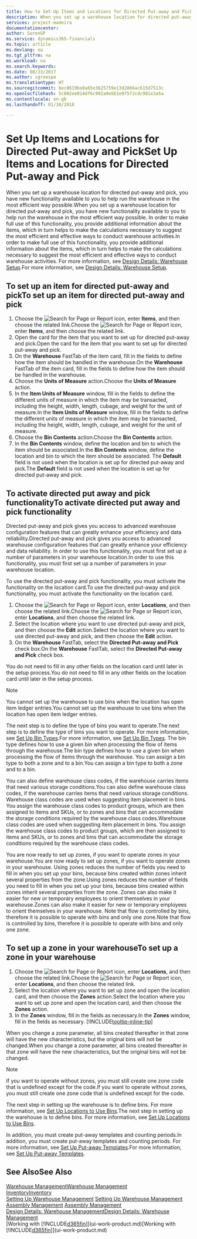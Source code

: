 ```yaml
---
title: How to Set Up Items and Locations for Directed Put-away and Pick | Microsoft Docs
description: When you set up a warehouse location for directed put-away and pick, you have new functionality available to you to help run the warehouse in the most efficient way possible.
services: project-madeira
documentationcenter: 
author: SorenGP
ms.service: dynamics365-financials
ms.topic: article
ms.devlang: na
ms.tgt_pltfrm: na
ms.workload: na
ms.search.keywords: 
ms.date: 08/23/2017
ms.author: sgroespe
ms.translationtype: HT
ms.sourcegitcommit: bec0619be0a65e3625759e13d2866ac615d7513c
ms.openlocfilehash: 5c802ee014df6c992a9e5b1e975f2cdc981e3a5a
ms.contentlocale: en-gb
ms.lasthandoff: 01/30/2018

---
```

# <a name="set-up-items-and-locations-for-directed-put-away-and-pick"></a><span data-ttu-id="abecd-103">Set Up Items and Locations for Directed Put-away and Pick</span><span class="sxs-lookup"><span data-stu-id="abecd-103">Set Up Items and Locations for Directed Put-away and Pick</span></span>
<span data-ttu-id="abecd-104">When you set up a warehouse location for directed put-away and pick, you have new functionality available to you to help run the warehouse in the most efficient way possible.</span><span class="sxs-lookup"><span data-stu-id="abecd-104">When you set up a warehouse location for directed put-away and pick, you have new functionality available to you to help run the warehouse in the most efficient way possible.</span></span> <span data-ttu-id="abecd-105">In order to make full use of this functionality, you provide additional information about the items, which in turn helps to make the calculations necessary to suggest the most efficient and effective ways to conduct warehouse activities.</span><span class="sxs-lookup"><span data-stu-id="abecd-105">In order to make full use of this functionality, you provide additional information about the items, which in turn helps to make the calculations necessary to suggest the most efficient and effective ways to conduct warehouse activities.</span></span> <span data-ttu-id="abecd-106">For more information, see [Design Details: Warehouse Setup](design-details-warehouse-setup.md).</span><span class="sxs-lookup"><span data-stu-id="abecd-106">For more information, see [Design Details: Warehouse Setup](design-details-warehouse-setup.md).</span></span>

## <a name="to-set-up-an-item-for-directed-put-away-and-pick"></a><span data-ttu-id="abecd-107">To set up an item for directed put-away and pick</span><span class="sxs-lookup"><span data-stu-id="abecd-107">To set up an item for directed put-away and pick</span></span>  
1.  <span data-ttu-id="abecd-108">Choose the ![Search for Page or Report](media/ui-search/search_small.png "Search for Page or Report icon") icon, enter **Items**, and then choose the related link.</span><span class="sxs-lookup"><span data-stu-id="abecd-108">Choose the ![Search for Page or Report](media/ui-search/search_small.png "Search for Page or Report icon") icon, enter **Items**, and then choose the related link.</span></span>  
2.  <span data-ttu-id="abecd-109">Open the card for the item that you want to set up for directed put-away and pick.</span><span class="sxs-lookup"><span data-stu-id="abecd-109">Open the card for the item that you want to set up for directed put-away and pick.</span></span>
3. <span data-ttu-id="abecd-110">On the **Warehouse** FastTab of the item card, fill in the fields to define how the item should be handled in the warehouse.</span><span class="sxs-lookup"><span data-stu-id="abecd-110">On the **Warehouse** FastTab of the item card, fill in the fields to define how the item should be handled in the warehouse.</span></span>  
4.  <span data-ttu-id="abecd-111">Choose the **Units of Measure** action.</span><span class="sxs-lookup"><span data-stu-id="abecd-111">Choose the **Units of Measure** action.</span></span>
5. <span data-ttu-id="abecd-112">In the **Item Units of Measure** window, fill in the fields to define the different units of measure in which the item may be transacted, including the height, width, length, cubage, and weight for the unit of measure.</span><span class="sxs-lookup"><span data-stu-id="abecd-112">In the **Item Units of Measure** window, fill in the fields to define the different units of measure in which the item may be transacted, including the height, width, length, cubage, and weight for the unit of measure.</span></span>
6. <span data-ttu-id="abecd-113">Choose the **Bin Contents** action.</span><span class="sxs-lookup"><span data-stu-id="abecd-113">Choose the **Bin Contents** action.</span></span>
7. <span data-ttu-id="abecd-114">In the **Bin Contents** window, define the location and bin to which the item should be associated.</span><span class="sxs-lookup"><span data-stu-id="abecd-114">In the **Bin Contents** window, define the location and bin to which the item should be associated.</span></span> <span data-ttu-id="abecd-115">The **Default** field is not used when the location is set up for directed put-away and pick.</span><span class="sxs-lookup"><span data-stu-id="abecd-115">The **Default** field is not used when the location is set up for directed put-away and pick.</span></span>  

## <a name="to-activate-directed-put-away-and-pick-functionality"></a><span data-ttu-id="abecd-116">To activate directed put away and pick functionality</span><span class="sxs-lookup"><span data-stu-id="abecd-116">To activate directed put away and pick functionality</span></span>  
<span data-ttu-id="abecd-117">Directed put-away and pick gives you access to advanced warehouse configuration features that can greatly enhance your efficiency and data reliability.</span><span class="sxs-lookup"><span data-stu-id="abecd-117">Directed put-away and pick gives you access to advanced warehouse configuration features that can greatly enhance your efficiency and data reliability.</span></span> <span data-ttu-id="abecd-118">In order to use this functionality, you must first set up a number of parameters in your warehouse location.</span><span class="sxs-lookup"><span data-stu-id="abecd-118">In order to use this functionality, you must first set up a number of parameters in your warehouse location.</span></span>  

<span data-ttu-id="abecd-119">To use the directed put-away and pick functionality, you must activate the functionality on the location card.</span><span class="sxs-lookup"><span data-stu-id="abecd-119">To use the directed put-away and pick functionality, you must activate the functionality on the location card.</span></span>    
1.  <span data-ttu-id="abecd-120">Choose the ![Search for Page or Report](media/ui-search/search_small.png "Search for Page or Report icon") icon, enter **Locations**, and then choose the related link.</span><span class="sxs-lookup"><span data-stu-id="abecd-120">Choose the ![Search for Page or Report](media/ui-search/search_small.png "Search for Page or Report icon") icon, enter **Locations**, and then choose the related link.</span></span>  
2.  <span data-ttu-id="abecd-121">Select the location where you want to use directed put-away and pick, and then choose the **Edit** action.</span><span class="sxs-lookup"><span data-stu-id="abecd-121">Select the location where you want to use directed put-away and pick, and then choose the **Edit** action.</span></span>  
3.  <span data-ttu-id="abecd-122">On the **Warehouse** FastTab, select the **Directed Put-away and Pick** check box.</span><span class="sxs-lookup"><span data-stu-id="abecd-122">On the **Warehouse** FastTab, select the **Directed Put-away and Pick** check box.</span></span>  

<span data-ttu-id="abecd-123">You do not need to fill in any other fields on the location card until later in the setup process.</span><span class="sxs-lookup"><span data-stu-id="abecd-123">You do not need to fill in any other fields on the location card until later in the setup process.</span></span>  

> [!NOTE]  
>  <span data-ttu-id="abecd-124">You cannot set up the warehouse to use bins when the location has open item ledger entries.</span><span class="sxs-lookup"><span data-stu-id="abecd-124">You cannot set up the warehouse to use bins when the location has open item ledger entries.</span></span>  

<span data-ttu-id="abecd-125">The next step is to define the type of bins you want to operate.</span><span class="sxs-lookup"><span data-stu-id="abecd-125">The next step is to define the type of bins you want to operate.</span></span> <span data-ttu-id="abecd-126">For more information, see [Set Up Bin Types](warehouse-how-to-set-up-bin-types.md).</span><span class="sxs-lookup"><span data-stu-id="abecd-126">For more information, see [Set Up Bin Types](warehouse-how-to-set-up-bin-types.md).</span></span> <span data-ttu-id="abecd-127">The bin type defines how to use a given bin when processing the flow of items through the warehouse.</span><span class="sxs-lookup"><span data-stu-id="abecd-127">The bin type defines how to use a given bin when processing the flow of items through the warehouse.</span></span> <span data-ttu-id="abecd-128">You can assign a bin type to both a zone and to a bin.</span><span class="sxs-lookup"><span data-stu-id="abecd-128">You can assign a bin type to both a zone and to a bin.</span></span>  

<span data-ttu-id="abecd-129">You can also define warehouse class codes, if the warehouse carries items that need various storage conditions.</span><span class="sxs-lookup"><span data-stu-id="abecd-129">You can also define warehouse class codes, if the warehouse carries items that need various storage conditions.</span></span> <span data-ttu-id="abecd-130">Warehouse class codes are used when suggesting item placement in bins. You assign the warehouse class codes to product groups, which are then assigned to items and SKUs, or to zones and bins that can accommodate the storage conditions required by the warehouse class codes.</span><span class="sxs-lookup"><span data-stu-id="abecd-130">Warehouse class codes are used when suggesting item placement in bins. You assign the warehouse class codes to product groups, which are then assigned to items and SKUs, or to zones and bins that can accommodate the storage conditions required by the warehouse class codes.</span></span>  

<span data-ttu-id="abecd-131">You are now ready to set up zones, if you want to operate zones in your warehouse.</span><span class="sxs-lookup"><span data-stu-id="abecd-131">You are now ready to set up zones, if you want to operate zones in your warehouse.</span></span> <span data-ttu-id="abecd-132">Using zones reduces the number of fields you need to fill in when you set up your bins, because bins created within zones inherit several properties from the zone.</span><span class="sxs-lookup"><span data-stu-id="abecd-132">Using zones reduces the number of fields you need to fill in when you set up your bins, because bins created within zones inherit several properties from the zone.</span></span> <span data-ttu-id="abecd-133">Zones can also make it easier for new or temporary employees to orient themselves in your warehouse.</span><span class="sxs-lookup"><span data-stu-id="abecd-133">Zones can also make it easier for new or temporary employees to orient themselves in your warehouse.</span></span> <span data-ttu-id="abecd-134">Note that flow is controlled by bins, therefore it is possible to operate with bins and only one zone.</span><span class="sxs-lookup"><span data-stu-id="abecd-134">Note that flow is controlled by bins, therefore it is possible to operate with bins and only one zone.</span></span>  

## <a name="to-set-up-a-zone-in-your-warehouse"></a><span data-ttu-id="abecd-135">To set up a zone in your warehouse</span><span class="sxs-lookup"><span data-stu-id="abecd-135">To set up a zone in your warehouse</span></span>  
1.  <span data-ttu-id="abecd-136">Choose the ![Search for Page or Report](media/ui-search/search_small.png "Search for Page or Report icon") icon, enter **Locations**, and then choose the related link.</span><span class="sxs-lookup"><span data-stu-id="abecd-136">Choose the ![Search for Page or Report](media/ui-search/search_small.png "Search for Page or Report icon") icon, enter **Locations**, and then choose the related link.</span></span>  
2.  <span data-ttu-id="abecd-137">Select the location where you want to set up zone and open the location card, and then choose the **Zones** action.</span><span class="sxs-lookup"><span data-stu-id="abecd-137">Select the location where you want to set up zone and open the location card, and then choose the **Zones** action.</span></span>  
3.  <span data-ttu-id="abecd-138">In the **Zones** window, fill in the fields as necessary.</span><span class="sxs-lookup"><span data-stu-id="abecd-138">In the **Zones** window, fill in the fields as necessary.</span></span> [!INCLUDE[tooltip-inline-tip](includes/tooltip-inline-tip_md.md)]  

<span data-ttu-id="abecd-139">When you change a zone parameter, all bins created thereafter in that zone will have the new characteristics, but the original bins will not be changed.</span><span class="sxs-lookup"><span data-stu-id="abecd-139">When you change a zone parameter, all bins created thereafter in that zone will have the new characteristics, but the original bins will not be changed.</span></span>  

> [!NOTE]  
>  <span data-ttu-id="abecd-140">If you want to operate without zones, you must still create one zone code that is undefined except for the code.</span><span class="sxs-lookup"><span data-stu-id="abecd-140">If you want to operate without zones, you must still create one zone code that is undefined except for the code.</span></span>  

<span data-ttu-id="abecd-141">The next step in setting up the warehouse is to define bins. For more information, see [Set Up Locations to Use Bins](warehouse-how-to-set-up-locations-to-use-bins.md).</span><span class="sxs-lookup"><span data-stu-id="abecd-141">The next step in setting up the warehouse is to define bins. For more information, see [Set Up Locations to Use Bins](warehouse-how-to-set-up-locations-to-use-bins.md).</span></span>  

<span data-ttu-id="abecd-142">In addition, you must create put-away templates and counting periods.</span><span class="sxs-lookup"><span data-stu-id="abecd-142">In addition, you must create put-away templates and counting periods.</span></span> <span data-ttu-id="abecd-143">For more information, see [Set Up Put-away Templates](warehouse-how-to-set-up-put-away-templates.md).</span><span class="sxs-lookup"><span data-stu-id="abecd-143">For more information, see [Set Up Put-away Templates](warehouse-how-to-set-up-put-away-templates.md).</span></span>  

## <a name="see-also"></a><span data-ttu-id="abecd-144">See Also</span><span class="sxs-lookup"><span data-stu-id="abecd-144">See Also</span></span>  
[<span data-ttu-id="abecd-145">Warehouse Management</span><span class="sxs-lookup"><span data-stu-id="abecd-145">Warehouse Management</span></span>](warehouse-manage-warehouse.md)  
[<span data-ttu-id="abecd-146">Inventory</span><span class="sxs-lookup"><span data-stu-id="abecd-146">Inventory</span></span>](inventory-manage-inventory.md)  
<span data-ttu-id="abecd-147">[Setting Up Warehouse Management](warehouse-setup-warehouse.md)   </span><span class="sxs-lookup"><span data-stu-id="abecd-147">[Setting Up Warehouse Management](warehouse-setup-warehouse.md)   </span></span>  
<span data-ttu-id="abecd-148">[Assembly Management](assembly-assemble-items.md)  </span><span class="sxs-lookup"><span data-stu-id="abecd-148">[Assembly Management](assembly-assemble-items.md)  </span></span>  
[<span data-ttu-id="abecd-149">Design Details: Warehouse Management</span><span class="sxs-lookup"><span data-stu-id="abecd-149">Design Details: Warehouse Management</span></span>](design-details-warehouse-management.md)  
<span data-ttu-id="abecd-150">[Working with [!INCLUDE[d365fin](includes/d365fin_md.md)]](ui-work-product.md)</span><span class="sxs-lookup"><span data-stu-id="abecd-150">[Working with [!INCLUDE[d365fin](includes/d365fin_md.md)]](ui-work-product.md)</span></span>  

